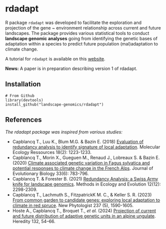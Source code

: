 
# rdadapt

R package `rdadapt` was developed to facilitate the exploration and projection of the gene \~ environment relationship across current and future landscapes. The package provides various statistical tools to conduct **landscape genomic analyses** going from identifying the genetic bases of adaptation within a species to predict future population (mal)adaptation to climate change.

A tutorial for `rdadapt` is available on this [website](https://landscape-genomics.github.io/rdadapt/).

**News:** A paper is in preparation describing version 1 of rdadapt.

## Installation

```
# From Github
library(devtools)
install_github("landscape-genomics/rdadapt")
````

## References 

*The rdadapt package was inspired from various studies:*

- Capblancq T., Luu K., Blum M.G. & Bazin E. (2018) [Evaluation of redundancy analysis to identify signature of local adaptation](https://doi.org/10.1111/1755-0998.12906). Molecular Ecology Ressources 18(2): 1223-1233. 
- Capblancq T., Morin X., Gueguen M., Renaud J., Lobreaux S. & Bazin E. (2020) [Climate associated genetic variation in Fagus sylvatica and potential responses to climate change in the French Alps](https://doi.org/10.1111/jeb.13610). Journal of Evolutionary Biology 33(6): 783-796. 
- Capblancq T. & Forester B. (2021) [Redundancy Analysis: a Swiss Army knife for landscape genomics](https://doi.org/10.1111/2041-210X.13722). Methods in Ecology and Evolution 12(12): 2298-2309. 
- Capblancq T., Lachmuth S., FitzpatrickK M. C., & Keller S. R. (2023) [From common garden to candidate genes: exploring local adaptation to climate in red spruce](https://doi.org/10.1111/nph.18465). New Phytologist 237 (5), 1590-1605. 
- Hoste A., Capblancq T., Broquet T., *et al.* (2024) [Projection of current and future distribution of adaptive genetic units in an alpine ungulate](http://dx.doi.org/10.1038/s41437-023-00661-2). Heredity 132, 54–66.
